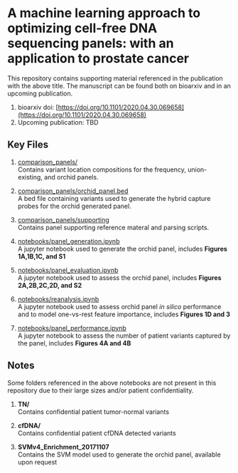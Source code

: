 # A machine learning approach to optimizing cell-free DNA sequencing panels: with an application to prostate cancer

This repository contains supporting material referenced in the publication with the above title. The manuscript can be found both on bioarxiv and in an upcoming publication. 

1. bioarxiv doi: [https://doi.org/10.1101/2020.04.30.069658](https://doi.org/10.1101/2020.04.30.069658)
2. Upcoming publication: TBD


## Key Files 

1.  [comparison_panels/](comparison_panels/)  
Contains variant location compositions for the frequency, union-existing, and orchid panels.

1.  [comparison_panels/orchid_panel.bed](comparison_panels/orchid_panel.bed)  
A bed file containing variants used to generate the hybrid capture probes for the orchid generated panel.
  
1.  [comparison_panels/supporting](comparison_panels/supporting)  
Contains panel supporting reference materal and parsing scripts.
  
1.  [notebooks/panel_generation.ipynb](notebooks/panel_generation.ipynb)  
A jupyter notebook used to generate the orchid panel, includes __Figures 1A,1B,1C, and S1__
  
1.  [notebooks/panel_evaluation.ipynb](notebooks/panel_evaluation.ipynb)  
A jupyter notebook used to assess the orchid panel, includes __Figures 2A,2B,2C,2D, and S2__
  
1.  [notebooks/reanalysis.ipynb](notebooks/reanalysis.ipynb)  
A jupyter notebook used to assess orchid panel _in silico_ performance and to model one-vs-rest feature importance, includes __Figures 1D and 3__  
  
1.  [notebooks/panel_performance.ipynb](notebooks/panel_performance.ipynb)  
A jupyter notebook to assess the number of patient variants captured by the panel, includes __Figures 4A and 4B__


## Notes

Some folders referenced in the above notebooks are not present in this repository due to their large sizes and/or patient confidentiality.

1.  __TN/__  
Contains confidential patient tumor-normal variants

1.  __cfDNA/__  
Contains confidential patient cfDNA detected variants

1.  __SVMv4_Enrichment_20171107__  
Contains the SVM model used to generate the orchid panel, available upon request
